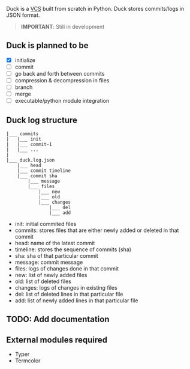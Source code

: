 Duck is a [VCS](https://en.wikipedia.org/wiki/Version_control) built from scratch in Python. Duck stores commits/logs in JSON format. 

> **IMPORTANT**: Still in development

## Duck is planned to be
- [x] initialize
- [ ] commit
- [ ] go back and forth between commits
- [ ] compression & decompression in files
- [ ] branch
- [ ] merge
- [ ] executable/python module integration

## Duck log structure
```
|___ commits
|   |___ init
|   |___ commit-1
|   |___ ...
|
|___ duck.log.json
    |___ head
    |___ commit timeline
    |___ commit sha
    	|___ message
    	|___ files
            |___ new
            |___ old
            |___ changes
            	|___ del
            	|___ add
```
- init: initial commited files
- commits: stores files that are either newly added or deleted in that commit
- head: name of the latest commit
- timeline: stores the sequence of commits (sha)
- sha: sha of that particular commit
- message: commit message
- files: logs of changes done in that commit
- new: list of newly added files
- old: list of deleted files
- changes: logs of changes in existing files
- del: list of deleted lines in that particular file
- add: list of newly added lines in that particular file

## TODO: Add documentation

## External modules required
- Typer
- Termcolor
